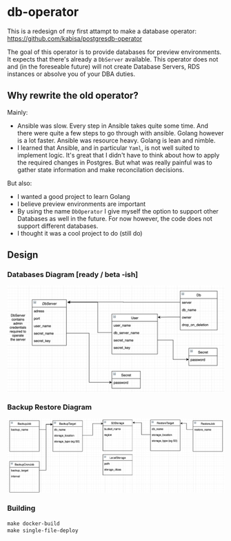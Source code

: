 # db-operator

This is a redesign of my first attampt to make a database operator: https://github.com/kabisa/postgresdb-operator

The goal of this operator is to provide databases for preview environments. It expects that there's already a `DbServer` available. This operator does not and (in the foreseable future) will not create Database Servers, RDS instances or absolve you of your DBA duties.

## Why rewrite the old operator?

Mainly:
- Ansible was slow. Every step in Ansible takes quite some time. And there were quite a few steps to go through with ansible. Golang however is a lot faster. Ansible was resource heavy. Golang is lean and nimble.
- I learned that Ansible, and in particular `Yaml`, is not well suited to implement logic. It's great that I didn't have to think about how to apply the required changes in Postgres. But what was really painful was to gather state information and make reconcilation decisions.

But also:
- I wanted a good project to learn Golang
- I believe preview environments are important
- By using the name `DbOperator` I give myself the option to support other Databases as well in the future. For now however, the code does not support different databases.
- I thought it was a cool project to do (still do)

## Design

### Databases Diagram [ready / beta -ish]

![](./screenshots/databases-diagram.png)

### Backup Restore Diagram

![](./screenshots/backup-restore-diagram.png)


### Building

```
make docker-build
make single-file-deploy
```